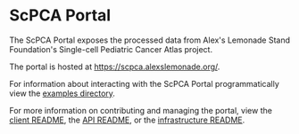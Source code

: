 # ScPCA Portal

The ScPCA Portal exposes the processed data from Alex's Lemonade Stand Foundation's Single-cell Pediatric Cancer Atlas project.

The portal is hosted at https://scpca.alexslemonade.org/.

For information about interacting with the ScPCA Portal programmatically view the [examples directory](./api-examples/README.md).

For more information on contributing and managing the portal, view the [client README](./client/README.md), the [API README](./api/README.md), or the [infrastructure README](./infrastructure/README.md).
